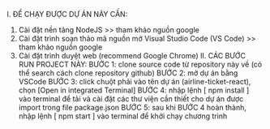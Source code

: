 I. ĐỂ CHẠY ĐƯỢC DỰ ÁN NÀY CẦN:
1. Cài đặt nền tảng NodeJS >> tham khảo nguồn google
2. Cài đặt trình soạn thảo mã nguồn mở Visual Studio Code (VS Code) >> tham khảo nguồn google
3. Cài đặt trình duyệt web (recommend Google Chrome)
II. CÁC BƯỚC RUN PROJECT NÀY:
BƯỚC 1: clone source code từ repository này về (có thể search cách clone repository github)
BƯỚC 2: mở dự án bằng VSCode
BƯỚC 3: click chuột phải vào tên dự án (airline-ticket-react), chọn [Open in integrated Terminal]
BƯỚC 4: nhập lệnh [ npm install ] vào terminal để tải và cài đặt các thư viện cần thiết cho dự án được import trong file package.json
BƯỚC 5: sau khi BƯỚC 4 hoàn thành, nhập lệnh [ npm start ] vào terminal để khởi chạy chương trình